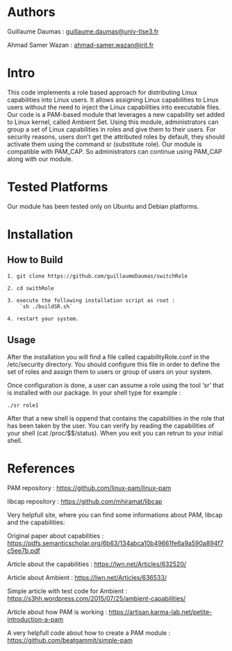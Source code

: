Authors
=======
Guillaume Daumas : guillaume.daumas@univ-tlse3.fr

Ahmad Samer Wazan : ahmad-samer.wazan@irit.fr



Intro
=====

This code implements a role based approach for distributing Linux capabilities into Linux users. It allows assigning Linux capabilities to Linux users without the need to inject the Linux capabilities into executable files. Our code is a PAM-based module that leverages a new capability set added to Linux kernel, called Ambient Set. Using this module, administrators can group a set of Linux capabilities in roles and give them to their users. For security reasons, users don’t get the attributed roles by default, they should activate them using the command sr (substitute role). Our module is compatible with PAM_CAP. So administrators can continue using PAM_CAP along with our module.

Tested Platforms
===========
Our module has been tested only on Ubuntu and Debian platforms.

Installation
===========

How to Build
------------

	1. git clone https://github.com/guillaumeDaumas/switchRole
    
    2. cd swithRole
    
    3. execute the following installation script as root :
		`sh ./buildSR.sh`
    
    4. restart your system.

Usage
-----

After the installation you will find a file called capabilityRole.conf in the /etc/security directory. You should configure this file in order to define the set of roles and assign them to users or group of users on your system.

Once configuration is done, a user can assume a role using the tool ‘sr’ that is installed with our package. In your shell type for example :

`./sr role1` 

After that a new shell is oppend that contains the capabilities in the role that has been taken by the user. You can verify by reading the capabilities of your shell (cat /proc/$$/status). When you exit you can retrun to your initial shell. 


References
==========

PAM repository : https://github.com/linux-pam/linux-pam

libcap repository : https://github.com/mhiramat/libcap



Very helpfull site, where you can find some informations about PAM, libcap and the capabilities:


Original paper about capabilities : https://pdfs.semanticscholar.org/6b63/134abca10b49661fe6a9a590a894f7c5ee7b.pdf

Article about the capabilities : https://lwn.net/Articles/632520/

Article about Ambient : https://lwn.net/Articles/636533/

Simple article with test code for Ambient : https://s3hh.wordpress.com/2015/07/25/ambient-capabilities/

Article about how PAM is working : https://artisan.karma-lab.net/petite-introduction-a-pam

A very helpfull code about how to create a PAM module : https://github.com/beatgammit/simple-pam
